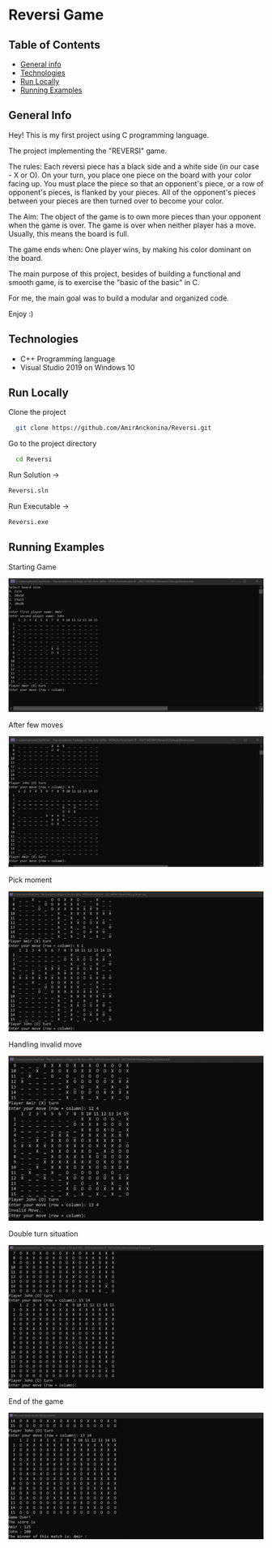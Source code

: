 
# Reversi Game

## Table of Contents
* [General info](#general-info)
* [Technologies](#technologies)
* [Run Locally](#run-locally)
* [Running Examples](#running-examples)

## General Info
Hey! This is my first project using C programming language.

The project implementing the "REVERSI" game.

The rules: Each reversi piece has a black side and a white side (in our case - X or O). On your turn, you place one piece on the board with your color facing up. You must place the piece so that an opponent's piece, or a row of opponent's pieces, is flanked by your pieces. All of the opponent's pieces between your pieces are then turned over to become your color.

The Aim: The object of the game is to own more pieces than your opponent when the game is over. The game is over when neither player has a move. Usually, this means the board is full.

The game ends when: One player wins, by making his color dominant on the board.

The main purpose of this project, besides of building a functional and smooth game, is to exercise the "basic of the basic" in C.

For me, the main goal was to build a modular and organized code.

Enjoy :)

## Technologies
- C++ Programming language 
- Visual Studio 2019 on Windows 10

## Run Locally

Clone the project

```bash
  git clone https://github.com/AmirAnckonina/Reversi.git
```

Go to the project directory

```bash
  cd Reversi
```

Run Solution ->
```bash
Reversi.sln
```

Run Executable ->
```bash
Reversi.exe
```

## Running Examples

Starting Game

![App Screenshot](https://github.com/AmirAnckonina/Reversi/blob/0f576efe6ed8eff1852f5dddc3ab42e47a8efd50/Game%20Screenshots/StartGame.jpg "Starting Game")

After few moves

![App Screenshot](https://github.com/AmirAnckonina/Reversi/blob/0f576efe6ed8eff1852f5dddc3ab42e47a8efd50/Game%20Screenshots/StartingToBeFilled.jpg "After few moves")

Pick moment

![App Screenshot](https://github.com/AmirAnckonina/Reversi/blob/0f576efe6ed8eff1852f5dddc3ab42e47a8efd50/Game%20Screenshots/PickMoment.jpg "Pick moment")

Handling invalid move

![App Screenshot](https://github.com/AmirAnckonina/Reversi/blob/0f576efe6ed8eff1852f5dddc3ab42e47a8efd50/Game%20Screenshots/InvalidMove.jpg "Handling invalid move")

Double turn situation

![App Screenshot](https://github.com/AmirAnckonina/Reversi/blob/0f576efe6ed8eff1852f5dddc3ab42e47a8efd50/Game%20Screenshots/DoubleTurn.jpg "Double turn situation")

End of the game

![App Screenshot](https://github.com/AmirAnckonina/Reversi/blob/0f576efe6ed8eff1852f5dddc3ab42e47a8efd50/Game%20Screenshots/PlayerWon.jpg "End of the game")

